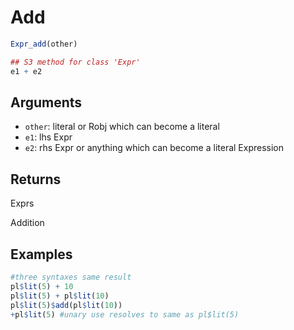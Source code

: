 # Add

```r
Expr_add(other)

## S3 method for class 'Expr'
e1 + e2
```

## Arguments

- `other`: literal or Robj which can become a literal
- `e1`: lhs Expr
- `e2`: rhs Expr or anything which can become a literal Expression

## Returns

Exprs

Addition

## Examples

```r
#three syntaxes same result
pl$lit(5) + 10
pl$lit(5) + pl$lit(10)
pl$lit(5)$add(pl$lit(10))
+pl$lit(5) #unary use resolves to same as pl$lit(5)
```
